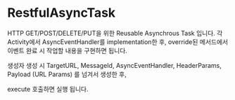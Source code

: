 # RestfulAsyncTask

HTTP GET/POST/DELETE/PUT을 위한 Reusable Asynchrous Task 입니다.
각 Activity에서 AsyncEventHandler를 implementation한 후, override된 메서드에서 이벤트 완료 시 작업할 내용을 구현하면 됩니다.

생성자 생성 시 TargetURL, MessageId, AsyncEventHandler, HeaderParams, Payload (URL Params) 를 넘겨서 생성한 후,

execute 호출하면 실행 됩니다.
